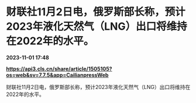 # 财联社11月2日电，俄罗斯部长称，预计2023年液化天然气（LNG）出口将维持在2022年的水平。

**2023-11-01 17:48**

**https://api3.cls.cn/share/article/1505105?os=web&sv=7.7.5&app=CailianpressWeb**

财联社11月2日电，俄罗斯部长称，预计2023年液化天然气（LNG）出口将维持在2022年的水平。
